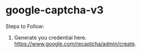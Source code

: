 # google-captcha-v3

Steps to Follow:

1. Generate you credential here.
  https://www.google.com/recaptcha/admin/create.

